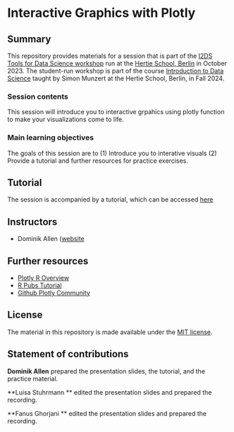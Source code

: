 # Interactive Graphics with Plotly


## Summary

This repository provides materials for a session that is part of the [I2DS Tools for Data Science workshop](https://github.com/intro-to-data-science-24-workshop) run at the [Hertie School, Berlin](https://www.hertie-school.org/en/) in October 2023. The student-run workshop is part of the course [Introduction to Data Science](https://github.com/intro-to-data-science-24) taught by Simon Munzert at the Hertie School, Berlin, in Fall 2024.

### Session contents

This session will introduce you to interactive grpahics using plotly function to make your visualizations come to life.

### Main learning objectives

The goals of this session are to (1) Introduce you to interative visuals (2) Provide a tutorial and further resources for practice exercises.


## Tutorial

The session is accompanied by a tutorial, which can be accessed [here](https://github.com/intro-to-data-science-24-workshop/10-Interactive-Graphics-Plotly-Allen-Stuhrmann-Ghorjani-)

## Instructors

- Dominik Allen ([website](http://dmnkallen.github.io/)


## Further resources

- [Plotly R Overview](https://plotly.com/r/)
- [R Pubs Tutorial](https://rpubs.com/eshel_s/plotlytutorial)
- [Github Plotly Community](https://https//github.com/plotly/plotly.R)


## License

The material in this repository is made available under the [MIT license](http://opensource.org/licenses/mit-license.php). 

## Statement of contributions

**Dominik Allen** prepared the presentation slides, the tutorial, and the practice material. 

**Luisa Stuhrmann ** edited the presentation slides and prepared the recording. 

**Fanus Ghorjani ** edited the presentation slides and prepared the recording. 
